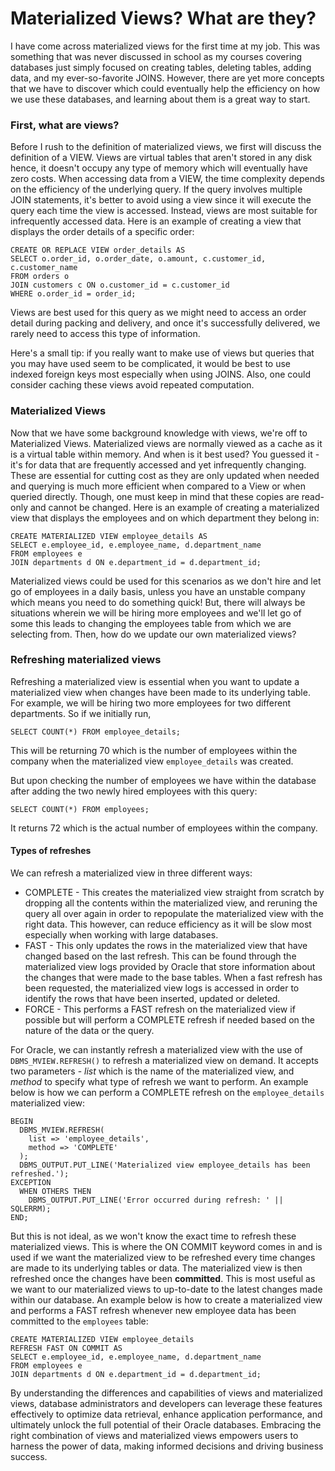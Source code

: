 # Materialized Views? What are they?

I have come across materialized views for the first time at my job. This was something that was never discussed in school as my courses covering databases just simply focused on creating tables, deleting tables, adding data, and my ever-so-favorite JOINS. However, there are yet more concepts that we have to discover which could eventually help the efficiency on how we use these databases, and learning about them is a great way to start.

### First, what are views?

Before I rush to the definition of materialized views, we first will discuss the definition of a VIEW. Views are virtual tables that aren't stored in any disk hence, it doesn't occupy any type of memory which will eventually have zero costs. When accessing data from a VIEW, the time complexity depends on the efficiency of the underlying query. If the query involves multiple JOIN statements, it's better to avoid using a view since it will execute the query each time the view is accessed. Instead, views are most suitable for infrequently accessed data. Here is an example of creating a view that displays the order details of a specific order:

```
CREATE OR REPLACE VIEW order_details AS
SELECT o.order_id, o.order_date, o.amount, c.customer_id, c.customer_name
FROM orders o
JOIN customers c ON o.customer_id = c.customer_id
WHERE o.order_id = order_id;
```

Views are best used for this query as we might need to access an order detail during packing and delivery, and once it's successfully delivered, we rarely need to access this type of information.

Here's a small tip: if you really want to make use of views but queries that you may have used seem to be complicated, it would be best to use indexed foreign keys most especially when using JOINS. Also, one could consider caching these views avoid repeated computation.

### Materialized Views

Now that we have some background knowledge with views, we're off to Materialized Views. Materialized views are normally viewed as a cache as it is a virtual table within memory. And when is it best used? You guessed it - it's for data that are frequently accessed and yet infrequently changing. These are essential for cutting cost as they are only updated when needed and querying is much more efficient when compared to a View or when queried directly. Though, one must keep in mind that these copies are read-only and cannot be changed. Here is an example of creating a materialized view that displays the employees and on which department they belong in:

```
CREATE MATERIALIZED VIEW employee_details AS
SELECT e.employee_id, e.employee_name, d.department_name
FROM employees e
JOIN departments d ON e.department_id = d.department_id;
```

Materialized views could be used for this scenarios as we don't hire and let go of employees in a daily basis, unless you have an unstable company which means you need to do something quick! But, there will always be situations wherein we will be hiring more employees and we'll let go of some this leads to changing the employees table from which we are selecting from. Then, how do we update our own materialized views?

### Refreshing materialized views

Refreshing a materialized view is essential when you want to update a materialized view when changes have been made to its underlying table. For example, we will be hiring two more employees for two different departments. So if we initially run,

```
SELECT COUNT(*) FROM employee_details;
```

This will be returning 70 which is the number of employees within the company when the materialized view `employee_details` was created.

But upon checking the number of employees we have within the database after adding the two newly hired employees with this query:

```
SELECT COUNT(*) FROM employees;
```

It returns 72 which is the actual number of employees within the company.

#### Types of refreshes

We can refresh a materialized view in three different ways:

-   COMPLETE -
    This creates the materialized view straight from scratch by dropping all the contents within the materialized view, and reruning the query all over again in order to repopulate the materialized view with the right data. This however, can reduce efficiency as it will be slow most especially when working with large databases.
-   FAST -
    This only updates the rows in the materialized view that have changed based on the last refresh. This can be found through the materialized view logs provided by Oracle that store information about the changes that were made to the base tables. When a fast refresh has been requested, the materialized view logs is accessed in order to identify the rows that have been inserted, updated or deleted.
-   FORCE -
    This performs a FAST refresh on the materialized view if possible but will perform a COMPLETE refresh if needed based on the nature of the data or the query.

For Oracle, we can instantly refresh a materialized view with the use of `DBMS_MVIEW.REFRESH()` to refresh a materialized view on demand. It accepts two parameters - _list_ which is the name of the materialized view, and _method_ to specify what type of refresh we want to perform. An example below is how we can perform a COMPLETE refresh on the `employee_details` materialized view:

```
BEGIN
  DBMS_MVIEW.REFRESH(
    list => 'employee_details',
    method => 'COMPLETE'
  );
  DBMS_OUTPUT.PUT_LINE('Materialized view employee_details has been refreshed.');
EXCEPTION
  WHEN OTHERS THEN
    DBMS_OUTPUT.PUT_LINE('Error occurred during refresh: ' || SQLERRM);
END;
```

But this is not ideal, as we won't know the exact time to refresh these materialized views. This is where the ON COMMIT keyword comes in and is used if we want the materialized view to be refreshed every time changes are made to its underlying tables or data. The materialized view is then refreshed once the changes have been **committed**. This is most useful as we want to our materialized views to up-to-date to the latest changes made within our database. An example below is how to create a materialized view and performs a FAST refresh whenever new employee data has been committed to the `employees` table:

```
CREATE MATERIALIZED VIEW employee_details
REFRESH FAST ON COMMIT AS
SELECT e.employee_id, e.employee_name, d.department_name
FROM employees e
JOIN departments d ON e.department_id = d.department_id;
```

By understanding the differences and capabilities of views and materialized views, database administrators and developers can leverage these features effectively to optimize data retrieval, enhance application performance, and ultimately unlock the full potential of their Oracle databases. Embracing the right combination of views and materialized views empowers users to harness the power of data, making informed decisions and driving business success.
